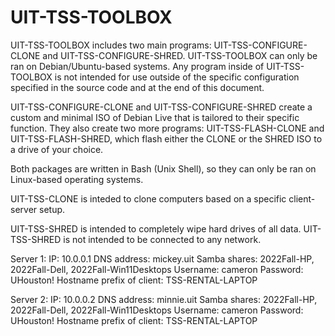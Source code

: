 # UIT-TSS-TOOLBOX
UIT-TSS-TOOLBOX includes two main programs: UIT-TSS-CONFIGURE-CLONE and UIT-TSS-CONFIGURE-SHRED. UIT-TSS-TOOLBOX can only be ran on Debian/Ubuntu-based systems. Any program inside of UIT-TSS-TOOLBOX is not intended for use outside of the specific configuration specified in the source code and at the end of this document.

UIT-TSS-CONFIGURE-CLONE and UIT-TSS-CONFIGURE-SHRED create a custom and minimal ISO of Debian Live that is tailored to their specific function. They also create two more programs: UIT-TSS-FLASH-CLONE and UIT-TSS-FLASH-SHRED, which flash either the CLONE or the SHRED ISO to a drive of your choice.

Both packages are written in Bash (Unix Shell), so they can only be ran on Linux-based operating systems.

UIT-TSS-CLONE is inteded to clone computers based on a specific client-server setup.

UIT-TSS-SHRED is intended to completely wipe hard drives of all data. UIT-TSS-SHRED is not intended to be connected to any network.


Server 1:
IP: 10.0.0.1
DNS address: mickey.uit
Samba shares: 2022Fall-HP, 2022Fall-Dell, 2022Fall-Win11Desktops
Username: cameron
Password: UHouston!
Hostname prefix of client: TSS-RENTAL-LAPTOP

Server 2:
IP: 10.0.0.2
DNS address: minnie.uit
Samba shares: 2022Fall-HP, 2022Fall-Dell, 2022Fall-Win11Desktops
Username: cameron
Password: UHouston!
Hostname prefix of client: TSS-RENTAL-LAPTOP
